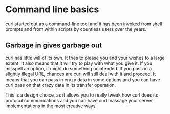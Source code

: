 # Command line basics

curl started out as a command-line tool and it has been invoked from shell
prompts and from within scripts by countless users over the years.

## Garbage in gives garbage out

curl has little will of its own. It tries to please you and your wishes to a
large extent. It also means that it will try to play with what you give it. If
you misspell an option, it might do something unintended. If you pass in a
slightly illegal URL, chances are curl will still deal with it and proceed. It
means that you can pass in crazy data in some options and you can have curl
pass on that crazy data in its transfer operation.

This is a design choice, as it allows you to really tweak how curl does its
protocol communications and you can have curl massage your server
implementations in the most creative ways.
